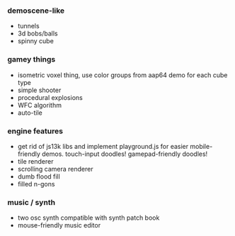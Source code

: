 


### demoscene-like

- tunnels
- 3d bobs/balls
- spinny cube

### gamey things

- isometric voxel thing, use color groups from aap64 demo for each cube type
- simple shooter
- procedural explosions
- WFC algorithm
- auto-tile


### engine features

- get rid of js13k libs and implement playground.js for easier mobile-friendly demos. touch-input doodles! gamepad-friendly doodles!
- tile renderer
- scrolling camera renderer
- dumb flood fill
- filled n-gons

### music / synth

- two osc synth compatible with synth patch book
- mouse-friendly music editor


